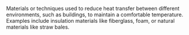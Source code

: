 Materials or techniques used to reduce heat transfer between different environments, such as buildings, to maintain a comfortable temperature. Examples include insulation materials like fiberglass, foam, or natural materials like straw bales.